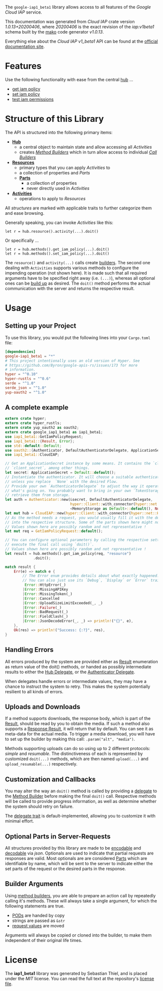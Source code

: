 <!---
DO NOT EDIT !
This file was generated automatically from 'src/mako/api/README.md.mako'
DO NOT EDIT !
-->
The `google-iap1_beta1` library allows access to all features of the *Google Cloud IAP* service.

This documentation was generated from *Cloud IAP* crate version *1.0.13+20200406*, where *20200406* is the exact revision of the *iap:v1beta1* schema built by the [mako](http://www.makotemplates.org/) code generator *v1.0.13*.

Everything else about the *Cloud IAP* *v1_beta1* API can be found at the
[official documentation site](https://cloud.google.com/iap).
# Features

Use the following functionality with ease from the central [hub](https://docs.rs/google-iap1_beta1/1.0.13+20200406/google_iap1_beta1/struct.CloudIAP.html) ... 


* [get iam policy](https://docs.rs/google-iap1_beta1/1.0.13+20200406/google_iap1_beta1/struct.MethodGetIamPolicyCall.html)
* [set iam policy](https://docs.rs/google-iap1_beta1/1.0.13+20200406/google_iap1_beta1/struct.MethodSetIamPolicyCall.html)
* [test iam permissions](https://docs.rs/google-iap1_beta1/1.0.13+20200406/google_iap1_beta1/struct.MethodTestIamPermissionCall.html)



# Structure of this Library

The API is structured into the following primary items:

* **[Hub](https://docs.rs/google-iap1_beta1/1.0.13+20200406/google_iap1_beta1/struct.CloudIAP.html)**
    * a central object to maintain state and allow accessing all *Activities*
    * creates [*Method Builders*](https://docs.rs/google-iap1_beta1/1.0.13+20200406/google_iap1_beta1/trait.MethodsBuilder.html) which in turn
      allow access to individual [*Call Builders*](https://docs.rs/google-iap1_beta1/1.0.13+20200406/google_iap1_beta1/trait.CallBuilder.html)
* **[Resources](https://docs.rs/google-iap1_beta1/1.0.13+20200406/google_iap1_beta1/trait.Resource.html)**
    * primary types that you can apply *Activities* to
    * a collection of properties and *Parts*
    * **[Parts](https://docs.rs/google-iap1_beta1/1.0.13+20200406/google_iap1_beta1/trait.Part.html)**
        * a collection of properties
        * never directly used in *Activities*
* **[Activities](https://docs.rs/google-iap1_beta1/1.0.13+20200406/google_iap1_beta1/trait.CallBuilder.html)**
    * operations to apply to *Resources*

All *structures* are marked with applicable traits to further categorize them and ease browsing.

Generally speaking, you can invoke *Activities* like this:

```Rust,ignore
let r = hub.resource().activity(...).doit()
```

Or specifically ...

```ignore
let r = hub.methods().get_iam_policy(...).doit()
let r = hub.methods().set_iam_policy(...).doit()
```

The `resource()` and `activity(...)` calls create [builders][builder-pattern]. The second one dealing with `Activities` 
supports various methods to configure the impending operation (not shown here). It is made such that all required arguments have to be 
specified right away (i.e. `(...)`), whereas all optional ones can be [build up][builder-pattern] as desired.
The `doit()` method performs the actual communication with the server and returns the respective result.

# Usage

## Setting up your Project

To use this library, you would put the following lines into your `Cargo.toml` file:

```toml
[dependencies]
google-iap1_beta1 = "*"
# This project intentionally uses an old version of Hyper. See
# https://github.com/Byron/google-apis-rs/issues/173 for more
# information.
hyper = "^0.10"
hyper-rustls = "^0.6"
serde = "^1.0"
serde_json = "^1.0"
yup-oauth2 = "^1.0"
```

## A complete example

```Rust
extern crate hyper;
extern crate hyper_rustls;
extern crate yup_oauth2 as oauth2;
extern crate google_iap1_beta1 as iap1_beta1;
use iap1_beta1::GetIamPolicyRequest;
use iap1_beta1::{Result, Error};
use std::default::Default;
use oauth2::{Authenticator, DefaultAuthenticatorDelegate, ApplicationSecret, MemoryStorage};
use iap1_beta1::CloudIAP;

// Get an ApplicationSecret instance by some means. It contains the `client_id` and 
// `client_secret`, among other things.
let secret: ApplicationSecret = Default::default();
// Instantiate the authenticator. It will choose a suitable authentication flow for you, 
// unless you replace  `None` with the desired Flow.
// Provide your own `AuthenticatorDelegate` to adjust the way it operates and get feedback about 
// what's going on. You probably want to bring in your own `TokenStorage` to persist tokens and
// retrieve them from storage.
let auth = Authenticator::new(&secret, DefaultAuthenticatorDelegate,
                              hyper::Client::with_connector(hyper::net::HttpsConnector::new(hyper_rustls::TlsClient::new())),
                              <MemoryStorage as Default>::default(), None);
let mut hub = CloudIAP::new(hyper::Client::with_connector(hyper::net::HttpsConnector::new(hyper_rustls::TlsClient::new())), auth);
// As the method needs a request, you would usually fill it with the desired information
// into the respective structure. Some of the parts shown here might not be applicable !
// Values shown here are possibly random and not representative !
let mut req = GetIamPolicyRequest::default();

// You can configure optional parameters by calling the respective setters at will, and
// execute the final call using `doit()`.
// Values shown here are possibly random and not representative !
let result = hub.methods().get_iam_policy(req, "resource")
             .doit();

match result {
    Err(e) => match e {
        // The Error enum provides details about what exactly happened.
        // You can also just use its `Debug`, `Display` or `Error` traits
         Error::HttpError(_)
        |Error::MissingAPIKey
        |Error::MissingToken(_)
        |Error::Cancelled
        |Error::UploadSizeLimitExceeded(_, _)
        |Error::Failure(_)
        |Error::BadRequest(_)
        |Error::FieldClash(_)
        |Error::JsonDecodeError(_, _) => println!("{}", e),
    },
    Ok(res) => println!("Success: {:?}", res),
}

```
## Handling Errors

All errors produced by the system are provided either as [Result](https://docs.rs/google-iap1_beta1/1.0.13+20200406/google_iap1_beta1/enum.Result.html) enumeration as return value of 
the doit() methods, or handed as possibly intermediate results to either the 
[Hub Delegate](https://docs.rs/google-iap1_beta1/1.0.13+20200406/google_iap1_beta1/trait.Delegate.html), or the [Authenticator Delegate](https://docs.rs/yup-oauth2/*/yup_oauth2/trait.AuthenticatorDelegate.html).

When delegates handle errors or intermediate values, they may have a chance to instruct the system to retry. This 
makes the system potentially resilient to all kinds of errors.

## Uploads and Downloads
If a method supports downloads, the response body, which is part of the [Result](https://docs.rs/google-iap1_beta1/1.0.13+20200406/google_iap1_beta1/enum.Result.html), should be
read by you to obtain the media.
If such a method also supports a [Response Result](https://docs.rs/google-iap1_beta1/1.0.13+20200406/google_iap1_beta1/trait.ResponseResult.html), it will return that by default.
You can see it as meta-data for the actual media. To trigger a media download, you will have to set up the builder by making
this call: `.param("alt", "media")`.

Methods supporting uploads can do so using up to 2 different protocols: 
*simple* and *resumable*. The distinctiveness of each is represented by customized 
`doit(...)` methods, which are then named `upload(...)` and `upload_resumable(...)` respectively.

## Customization and Callbacks

You may alter the way an `doit()` method is called by providing a [delegate](https://docs.rs/google-iap1_beta1/1.0.13+20200406/google_iap1_beta1/trait.Delegate.html) to the 
[Method Builder](https://docs.rs/google-iap1_beta1/1.0.13+20200406/google_iap1_beta1/trait.CallBuilder.html) before making the final `doit()` call. 
Respective methods will be called to provide progress information, as well as determine whether the system should 
retry on failure.

The [delegate trait](https://docs.rs/google-iap1_beta1/1.0.13+20200406/google_iap1_beta1/trait.Delegate.html) is default-implemented, allowing you to customize it with minimal effort.

## Optional Parts in Server-Requests

All structures provided by this library are made to be [encodable](https://docs.rs/google-iap1_beta1/1.0.13+20200406/google_iap1_beta1/trait.RequestValue.html) and 
[decodable](https://docs.rs/google-iap1_beta1/1.0.13+20200406/google_iap1_beta1/trait.ResponseResult.html) via *json*. Optionals are used to indicate that partial requests are responses 
are valid.
Most optionals are are considered [Parts](https://docs.rs/google-iap1_beta1/1.0.13+20200406/google_iap1_beta1/trait.Part.html) which are identifiable by name, which will be sent to 
the server to indicate either the set parts of the request or the desired parts in the response.

## Builder Arguments

Using [method builders](https://docs.rs/google-iap1_beta1/1.0.13+20200406/google_iap1_beta1/trait.CallBuilder.html), you are able to prepare an action call by repeatedly calling it's methods.
These will always take a single argument, for which the following statements are true.

* [PODs][wiki-pod] are handed by copy
* strings are passed as `&str`
* [request values](https://docs.rs/google-iap1_beta1/1.0.13+20200406/google_iap1_beta1/trait.RequestValue.html) are moved

Arguments will always be copied or cloned into the builder, to make them independent of their original life times.

[wiki-pod]: http://en.wikipedia.org/wiki/Plain_old_data_structure
[builder-pattern]: http://en.wikipedia.org/wiki/Builder_pattern
[google-go-api]: https://github.com/google/google-api-go-client

# License
The **iap1_beta1** library was generated by Sebastian Thiel, and is placed 
under the *MIT* license.
You can read the full text at the repository's [license file][repo-license].

[repo-license]: https://github.com/Byron/google-apis-rsblob/master/LICENSE.md
